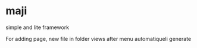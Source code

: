 # maji
simple and lite framework 

For adding page, new file in folder views after menu automatiqueli generate
